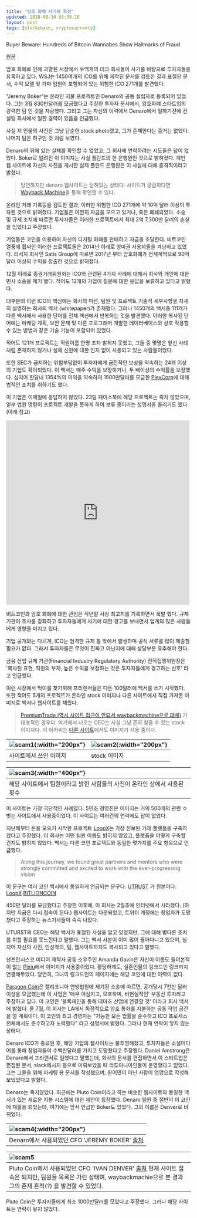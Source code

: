 ```yaml
---
title: "암호 화폐 사기의 특징"
updated: 2018-08-30 03:39:16
layout: post
tags: [blockchain, cryptocurrency]
---
```


Buyer Beware: Hundreds of Bitcoin Wannabes Show Hallmarks of Fraud

[원문](https://www.wsj.com/articles/buyer-beware-hundreds-of-bitcoin-wannabes-show-hallmarks-of-fraud-1526573115)

암호 화폐로 인해 과열된 시장에서 수백개의 테크 회사들이 사기를 바탕으로 투자자들을 유혹하고 있다. WSJ는 1450여개의 ICO를 위해 제작된 문서를 검토한 결과 표절된 문서, 수익 모델 및 가짜 임원이 포함되어 있는 위험한 ICO 271개를 발견했다.

"Jeremy Boker"는 온라인 지불 프로젝트인 Denaro의 공동 설립자로 등록되어 있었다. 그는 3월 830만달러를 모금했다고 주장한 투자자 문서에서, 암호화폐 스타트업의 강력한 팀 인 것을 자랑했다. 그리고 그는 자신의 이력에서 Denaro에서 일하기전에 컨설팅 회사에서 일한 경력이 있음을 언급했다.

사실 저 인물의 사진은 그냥 단순한 stock photo였고, 그가 존재한다는 증거는 없었다. 나머지 팀은 허구인 것 처럼 보였다. 

Denaro의 뒤에 있는 실체를 확인할 수 없었고, 그 회사에 연락하려는 시도들은 답이 없었다. Boker로 알려진 이 이미지는 사실 폴란드의 한 은행원인 것으로 밝혀졌다. 개인 웹 사이트에 자신의 사진을 게시한 실제 폴란드 은행원은 이 사실에 대해 충격적이라고 밝혔다.

> 당연하지만 denaro 웹사이트는 닫혀있는 상태다. 사이트가 궁금하다면 [Wayback Machine](https://web.archive.org/web/20180323075035/https://denaro.io)을 통해 확인할 수 있다.

온라인 거래 기록등을 검토한 결과, 이러한 위험한 ICO 271개에 약 10억 달러 이상이 투자된 것으로 밝혀졌다. 기업들은 여전히 자금을 모으고 있거나, 혹은 폐쇄되었다. 소송 및 규제 조치에 따르면 투자자들은 이러한 프로젝트에서 최대 2억 7,300만 달러의 손실을 입었다고 주장했다.

기업들은 코인을 이용하여 자신의 디지털 화폐를 판매하고 자금을 조달한다. 비트코인 열풍에 휩싸인 이러한 프로젝트들은 2014년 이래로 영미권 사용자들을 겨냥하고 있었다. 리서치 회사인 Satis Group에 따르면 2017년 부터 암호화폐가 전세계쩍으로 90억 달러 이상의 수익을 창출한 것으로 밝혀졌다.

12월 이래로 증권거래위원회는 ICO와 관련된 4가지 사례에 대해서 회사와 개인에 대한 민사 소송을 제기 했다. 적어도 12개의 기업이 질문에 대한 응답을 보류하고 있다고 밝혔다.

대부분의 이런 ICO의 핵심에는 회사의 미션, 팀원 및 프로젝트 기술적 세부사항을 자세히 설명하는 회사의 백서 (whitepaper)가 존재했다. 그러나 1450개의 백서중 111개가 다른 백서에서 사용한 단어를 전체 섹션에서 반복하는 것을 발견했다. 이러한 복사된 단어에는 마케팅 계획, 보안 문제 및 다른 프로그래머 개발한 데이터베이스와 상호 작용할 수 있는 방법과 같은 기술 기능이 포함되어 있었다.

적어도 121개 프로젝트는 직원이름 한명 조차 밝히지 못했고, 그들 중 몇명은 앞선 사례 처럼 존재하지 않거나 실제 신원에 대한 인지 없이 사용되고 있는 사람들이었다. 

또한 SEC가 금지하는 위험부담없이 투자자에게 금전적인 보상을 약속하는 24개 이상의 기업도 확이되었다. 이 백서는 매주 수익을 보장하거나, 두 배이상의 수익률을 보장했다. 심지어 한달내 1354%의 이익을 약속하여 1500만달러를 모금한 [PlexCorp](https://www.plexcorps.com/)에 대해 법적인 조치를 취하기도 했다. 

이 기업은 이메일에 응답하지 않았다. 23일 페이스북에 해당 프로젝트는 죽지 않았으며, 일부 법원 명령이 프로젝트 개발을 못하게 하여 보류 중이라는 성명서을 올리기도 했다. (아래 참고)

<iframe src="https://www.facebook.com/plugins/post.php?href=https%3A%2F%2Fwww.facebook.com%2Fplexcorps%2Fposts%2F427817497663494&width=500" width="500" height="503" style="border:none;overflow:hidden" scrolling="no" frameborder="0" allowTransparency="true" allow="encrypted-media"></iframe>

비트코인과 암호 화폐에 대한 관심은 작년말 사상 최고치를 기록하면서 폭발 했다. 규제 기관이 조사를 강화하고 투자자들에게 사기에 대한 경고를 보내면서 업계의 많은 사람들에게 영향을 미치고 있다.

기업 공개와는 다르게, ICO는 엄격한 규제 틀 밖에서 발생하며 공식 서류를 많이 제출할 필요가 없다. 그래서 투자자들은 무엇이 진짜고 아닌지에 대해 상당부분 유추해야 한다.

금융 산업 규제 기관(Financial Industry Regulatory Authority) 전직집행위원장은 '복사된 표현, 직원의 부재, 높은 수익을 보장하는 것은 투자자들에게 경고하는 신호' 라고 언급했다.

이런 시장에서 먹이를 찾기위해 프리랜서들은 다돈 100달러에 백서를 쓰기 시작했다. 또한 적어도 5개의 프로젝트가 온라인 stock 이미지나 다른 사이트에서 직접 가져온 이미지로 백서나 웹사이트를 채웠다.

> [PremiumTrade (역시 사이트 접근이 안되서 waybackmachine으로 대체)](https://web.archive.org/web/20180520063826/https://www.premiumtrade.info/en.php) 가 대표적인 경우다. 여기에서 나오는 CEO는 사실 그냥 흔히 찾을 수 있는 stock 이미지다. 이 아저씨는 [다른 사이트](http://www.bitrecruitment.com/testimonials/)에서도 이미지가 사용 중이다.


|![scam1](/images/2018/08/scam1.png){:width="200px"}|![scam2](/images/2018/08/scam2.png){:width="200px"}|
|:-|:-|
|사이트에서 쓰인 이미지|stock 이미지|

|![scam3](/images/2018/08/scam3.png){:width="400px"}|
|:-|
|해당 사이트에서 팀원이라고 밝힌 사람들의 사진이 온라인 상에서 사용된 횟수|

이 사이트는 가장 극단적인 사례였다. 5인조 경영진은 이미지는 거의 500개의 관련 ㅇ벗는 사이트에서 사용중이었다. 이 사이트는 여러건의 연락에도 답이 없었다.

지난해부터 돈을 모으기 시작한 프로젝트 [LoopX](https://www.coinist.io/loopx/)는 가장 진보된 거래 플랫폼을 구축하겠다고 주장했다. 이 회사는 어떤 팀원 이름도 밝히지 않았고, 플랫폼을 어떻게 구축할 건지도 밝히지 않았다. 백서는 다른 코인 프로젝트와 동일한 몇가지를 주요 항목으로 언급했다.

> Along this journey, we found great partners and mentors who were strongly committed and excited to work with the ever-progressing vision

이 문구는 여러 코인 백서에서 동일하게 언급되는 문구다. [UTRUST](https://s3-eu-west-1.amazonaws.com/utrust/UTRUST-whitepaper-v1.0.1.pdf) 가 원본이다. [LoopX](https://longcatchain.com/data/files/241217034_278964411.pdf) [BITLIONCOIN](https://www.bitlioncoin.com/Source/Data/WhitePaper.pdf) 

450만 달러를 모금했다고 주장한 이후에, 이 회사는 2월초에 인터넷에서 사라졌다. (하지만 지금은 다시 접속이 된다.) 웹사이트는 다운되었고, 트위터 계정에는 창업자가 도망쳤다고 주장하는 뉴스기사들이 속속 나왔다. 

UTURST의 CEO는 해당 백서가 표절된 사실을 알고 있었지만, 그에 대해 별다른 조치를 취할 필요를 못느낀다고 말했다. 그는 백서 사본이 이미 많이 돌아다니고 있으며, 심지어 자신의 사진, 인상착의, 팀, 웹사이트까지도 복사되고 있다고 말했다.

샌프란시스코 미디어 제작사 공동 소유주인 Amanda Gavin은 자신이 이름도 들어본적이 없는 [Pixiu](https://www.pixiulife.com/#section4)에서 이미지가 사용중이었다. 황당하게도, 실존인물의 링크드인 링크까지 연결해두었다. 당연히, 그녀의 링크드인의 페이지에는 해당 코인에 대한 이력이 없다.

[Paragon Coin](https://paragoncoin.com/login)은 캘리포니아 연방법원에 제기된 소송에 따르면, 공개당시 7천만 달러 이상을 모금했는데 이 사업은 '매우 야심차고, 모호하며, 비현실적인' 부동산 투자라고 주장하고 있다.  이 코인은 '블록체인을 통해 대마초 산업에 연결할 것' 이라고 회사 백서에 밝혔다. 올 7월, 이 회사는 LA에서 독점적으로 암호 통화를 지불하는 공동 작업 공간을 열 계획이다. 이 코인의 최고 경영자는 "가능한 모든 법률을 준수하고 ICO 프로세스 전체에서도 준수하고자 노력했다" 라고 성명서에 밝혔다. 그러나 현재 연락이 닿지 않는 상태다. 

Denaro ICO가 종료된 후, 해당 기업의 웹사이트는 불투명해졌고, 투자자들은 소셜미디어를 통해 창업자들이 수백만달러를 가지고 도망쳤다고 주장했다. Daniel Amstrong은 Denaro에서 프리랜서로 일했다고 말했는데, 회사의 문서를 편집하면서 이 스타트업은 편집된 문서, slack메시지 등으로 미뤄보았을 때 리투아니아인들이 운영했다고 믿었다. 그는 그들을 위해 마케팅 용 문서를 작성했으며, 원어민이 아닌 사람이 엉망으로 작성해 보냈었다고 밝혔다.

Denaro는 죽지않았다. 최근에는 Pluto Coin이라고 하는 비슷한 웹사이트와 동일한 백서가 있는 새로운 지불 시스템에 대한 제안이 등장했다. Denaro 팀원 중 절반이 이 코인에 재활용 되었는데, 여기에는 앞서 언급한 Boker도 있었다. 그의 이름은 Denver로 바뀌었다.

|![scam4](/images/2018/08/scam4.png){:width="200px"}|
|:-|
|Denaro에서 사용되었던 CFO 'JEREMY BOKER' [출처](https://web.archive.org/web/20180323075035/https://denaro.io)|

|![scam5](/images/2018/08/scam5.png)|
|:-|
|Pluto Coin에서 사용되었던 CFO 'IVAN DENVER' [출처](https://web.archive.org/web/20180323075035/https://denaro.io) 현재 사이트 접속은 되지만, 팀원들 목록은 가린 상태며, waybackmachie으로 본 결과 그의 존재 흔적(?) 을 발견할 수 있었다.|

Pluto Coin은 투자자들에게 최소 1000만달러를 모았다고 주장했다. 그러나 해당 사이트는 연락이 닿지 않았다.
